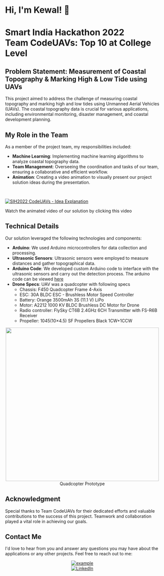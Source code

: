 # Hi, I'm Kewal! 👋

# Smart India Hackathon 2022<br>Team CodeUAVs: Top 10 at College Level

## Problem Statement: Measurement of Coastal Topography & Marking High & Low Tide using UAVs

This project aimed to address the challenge of measuring coastal topography and marking high and low tides using Unmanned Aerial Vehicles (UAVs). The coastal topography data is crucial for various applications, including environmental monitoring, disaster management, and coastal development planning.

## My Role in the Team

As a member of the project team, my responsibilities included:
- **Machine Learning**: Implementing machine learning algorithms to analyze coastal topography data.
- **Team Management**: Overseeing the coordination and tasks of our team, ensuring a collaborative and efficient workflow.
- **Animation**: Creating a video animation to visually present our project solution ideas during the presentation.
<br>

[![SIH2022 CodeUAVs - Idea Explanation](https://img.youtube.com/vi/yaeqWfI4Phs/0.jpg)](http://www.youtube.com/watch?v=yaeqWfI4Phs)

Watch the animated video of our solution by clicking this video

## Technical Details

Our solution leveraged the following technologies and components:
- **Arduino**: We used Arduino microcontrollers for data collection and processing.
- **Ultrasonic Sensors**: Ultrasonic sensors were employed to measure distances and gather topographical data.
- **Arduino Code**: We developed custom Arduino code to interface with the ultrasonic sensors and carry out the detection process. The arduino code can be viewed [here]()
- **Drone Specs**: UAV was a quadcopter with following specs
    - Chassis: F450 Quadcopter Frame 4-Axis
    - ESC: 30A BLDC ESC - Brushless Motor Speed Controller
    - Battery: Orange 3500mAh 3S (11.1 V) LiPo
    - Motor: A2212 1000 KV BLDC Brushless DC Motor for Drone
    - Radio controller: FlySky CT6B 2.4GHz 6CH Transmitter with FS-R6B Receiver
    - Propeller: 1045(10×4.5) SF Propellers Black 1CW+1CCW

 <p align="center">
  <img src = "https://i.imgur.com/sCCz6cv.jpg" width=500><br>
  Quadcopter Prototype
</p>

## Acknowledgment

Special thanks to Team CodeUAVs for their dedicated efforts and valuable contributions to the success of this project. Teamwork and collaboration played a vital role in achieving our goals.

## Contact Me

I'd love to hear from you and answer any questions you may have about the applications or any other projects. Feel free to reach out to me:

<p align ="center">
  <a href="mailto:work.kewalshah@gmail.com?subject=Feedback%20From%20Github&body=Hello," target="_blank">
    <img src="https://img.shields.io/badge/Gmail: work.kewalshah@gmail.com-D14836?style=for-the-badge&logo=gmail&logoColor=white" alt="example"/>
  </a><br>
   <a href="https://www.linkedin.com/in/kewal-shah-work/" target="_blank">
    <img alt="LinkedIn" src="https://img.shields.io/badge/LinkedIn: Kewal Shah-0077B5?style=for-the-badge&logo=linkedin&logoColor=white">
  </a>   
</p>
